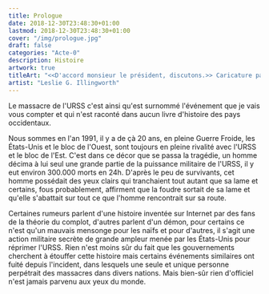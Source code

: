 ```yaml
---
title: Prologue
date: 2018-12-30T23:48:30+01:00
lastmod: 2018-12-30T23:48:30+01:00
cover: "/img/prologue.jpg"
draft: false
categories: "Acte-0"
description: Histoire
artwork: true
titleArt: "<<D'accord monsieur le président, discutons.>> Caricature paru dans le Daily Mail le 29 octobre 1962"
artist: "Leslie G. Illingworth"
---
```

Le massacre de l'URSS c'est ainsi qu'est surnommé l'événement que je vais vous compter et qui n'est raconté dans aucun livre d'histoire des pays occidentaux.

Nous sommes en l'an 1991, il y a de çà 20 ans, en pleine Guerre Froide, les États-Unis et le bloc de l'Ouest, sont toujours en pleine rivalité avec l'URSS et le bloc de l'Est.
C'est dans ce décor que se passa la tragédie,  un homme décima à lui seul une grande partie de la puissance militaire de l'URSS, il y eut environ 300.000 morts en 24h. D'après le peu de survivants, cet homme possédait des yeux clairs qui tranchaient tout autant que sa lame et certains, fous probablement, affirment que la foudre sortait de sa lame et qu'elle s'abattait sur tout ce que l'homme rencontrait sur sa route.

Certaines rumeurs parlent d'une histoire inventée sur Internet par des fans de la théorie du complot, d'autres parlent d'un démon, pour certains ce n'est qu'un mauvais mensonge pour les naïfs et pour d'autres, il s'agit une action militaire secrète de grande ampleur menée par les États-Unis pour réprimer l'URSS.
Rien n'est moins sûr du fait que les gouvernements cherchent à étouffer cette histoire mais certains événements similaires ont fuité depuis l'incident, dans lesquels une seule et unique personne perpétrait des massacres dans divers nations. Mais bien-sûr rien d'officiel n'est jamais parvenu aux yeux du monde.